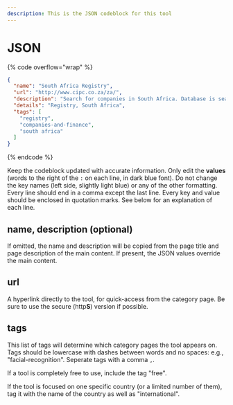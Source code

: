 ```yaml
---
description: This is the JSON codeblock for this tool
---
```


# JSON

{% code overflow="wrap" %}
```json
{
  "name": "South Africa Registry",
  "url": "http://www.cipc.co.za/za/",
  "description": "Search for companies in South Africa. Database is searchable by company name and company registration number. One can also search by individual director, but director searches require an individual's ID number.",
  "details": "Registry, South Africa",
  "tags": [
    "registry",
    "companies-and-finance",
    "south africa"
  ]
}
```
{% endcode %}

Keep the codeblock updated with accurate information. Only edit the **values** (words to the right of the `:` on each line, in dark blue font). Do not change the key names (left side, slightly light blue) or any of the other formatting. Every line should end in a comma except the last line. Every key and value should be enclosed in quotation marks. See below for an explanation of each line.&#x20;

## name, description (optional)

If omitted, the name and description will be copied from the page title and page description of the main content. If present, the JSON values override the main content.

## url

A hyperlink directly to the tool, for quick-access from the category page. Be sure to use the secure (http**S**) version if possible.

## tags

This list of tags will determine which category pages the tool appears on. Tags should be lowercase with dashes between words and no spaces: e.g., "facial-recognition". Seperate tags with a comma `,`.

If a tool is completely free to use, include the tag "free".

If the tool is focused on one specific country (or a limited number of them), tag it with the name of the country as well as "international".


